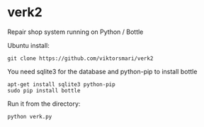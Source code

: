 verk2
=====

Repair shop system running on Python / Bottle


Ubuntu install:

    git clone https://github.com/viktorsmari/verk2
 
You need sqlite3 for the database and python-pip to install bottle

    apt-get install sqlite3 python-pip
    sudo pip install bottle
 

Run it from the directory:

    python verk.py
   
